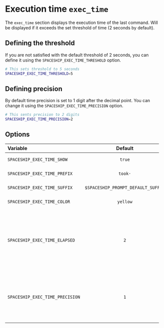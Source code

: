 # Execution time `exec_time`

The `exec_time` section displays the execution time of the last command. Will be displayed if it exceeds the set threshold of time (2 seconds by default).

## Defining the threshold

If you are not satisfied with the default threshold of 2 seconds, you can define it using the `SPACESHIP_EXEC_TIME_THRESHOLD` option.

```zsh title=".zshrc"
# This sets threshold to 5 seconds
SPACESHIP_EXEC_TIME_THRESHOLD=5
```

## Defining precision

By default time precision is set to 1 digit after the decimal point. You can change it using the `SPACESHIP_EXEC_TIME_PRECISION` option.

```zsh title=".zshrc"
# This sents precision to 2 digits
SPACESHIP_EXEC_TIME_PRECISION=2
```

## Options

| Variable                        |              Default               | Meaning                                                          |
|:------------------------------- |:----------------------------------:| ---------------------------------------------------------------- |
| `SPACESHIP_EXEC_TIME_SHOW`      |               `true`               | Show section                                                     |
| `SPACESHIP_EXEC_TIME_PREFIX`    |              `took·`               | Section's prefix                                                 |
| `SPACESHIP_EXEC_TIME_SUFFIX`    | `$SPACESHIP_PROMPT_DEFAULT_SUFFIX` | Section's suffix                                                 |
| `SPACESHIP_EXEC_TIME_COLOR`     |              `yellow`              | Section's color                                                  |
| `SPACESHIP_EXEC_TIME_ELAPSED`   |                `2`                 | The minimum number of seconds for showing execution time section |
| `SPACESHIP_EXEC_TIME_PRECISION` |                `1`                 | Number of digits to use in the fractional part of the time value |
